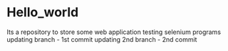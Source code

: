 # Hello_world
Its a repository to store some web application testing selenium programs 
updating branch - 1st commit
updating 2nd branch - 2nd commit
